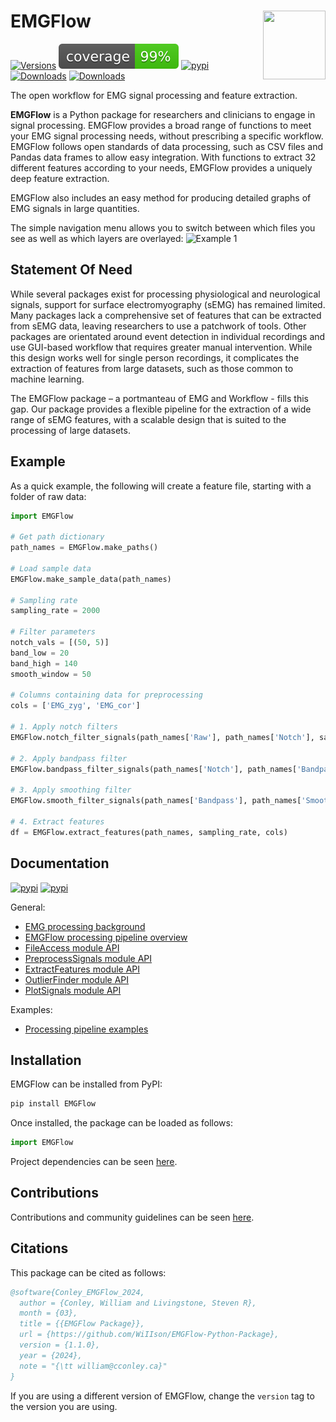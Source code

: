 # EMGFlow <img src="HexSticker.png"  width="100" height="110" align="right">

[![Versions](https://img.shields.io/pypi/pyversions/EMGFlow.svg?logo=python&logoColor=FFE873)](https://pypi.python.org/pypi/emgflow)
[![Coverage](badges/coverage.svg)](https://github.com/WiIIson/EMGFlow-Python-Package)
[![pypi](https://img.shields.io/pypi/v/emgflow.svg)](https://pypi.python.org/pypi/emgflow)
[![Downloads](https://static.pepy.tech/badge/EMGFlow/month)](https://pepy.tech/project/EMGFlow)
[![Downloads](https://static.pepy.tech/badge/EMGFlow)](https://pepy.tech/project/EMGFlow)

The open workflow for EMG signal processing and feature extraction.

**EMGFlow** is a Python package for researchers and clinicians to engage in signal processing. EMGFlow provides a broad range of functions to meet your EMG signal processing needs, without prescribing a specific workflow. EMGFlow follows open standards of data processing, such as CSV files and Pandas data frames to allow easy integration. With functions to extract 32 different features according to your needs, EMGFlow provides a uniquely deep feature extraction.

EMGFlow also includes an easy method for producing detailed graphs of EMG signals in large quantities.

The simple navigation menu allows you to switch between which files you see as well as which layers are overlayed:
![Example 1](EMGFlow_GUI.gif)

## Statement Of Need

While several packages exist for processing physiological and neurological signals, support for surface electromyography (sEMG) has remained limited. Many packages lack a comprehensive set of features that can be extracted from sEMG data, leaving researchers to use a patchwork of tools. Other packages are orientated around event detection in individual recordings and use GUI-based workflow that requires greater manual intervention. While this design works well for single person recordings, it complicates the extraction of features from large datasets, such as those common to machine learning.

The EMGFlow package – a portmanteau of EMG and Workflow - fills this gap. Our package provides a flexible pipeline for the extraction of a wide range of sEMG features, with a scalable design that is suited to the processing of large datasets.

## Example

As a quick example, the following will create a feature file, starting with a folder of raw data:
```python
import EMGFlow

# Get path dictionary
path_names = EMGFlow.make_paths()

# Load sample data
EMGFlow.make_sample_data(path_names)

# Sampling rate
sampling_rate = 2000

# Filter parameters
notch_vals = [(50, 5)]
band_low = 20
band_high = 140
smooth_window = 50

# Columns containing data for preprocessing
cols = ['EMG_zyg', 'EMG_cor']

# 1. Apply notch filters
EMGFlow.notch_filter_signals(path_names['Raw'], path_names['Notch'], sampling_rate, notch_vals, cols)

# 2. Apply bandpass filter
EMGFlow.bandpass_filter_signals(path_names['Notch'], path_names['Bandpass'], sampling_rate, band_low, band_high, cols)

# 3. Apply smoothing filter
EMGFlow.smooth_filter_signals(path_names['Bandpass'], path_names['Smooth'], smooth_window, cols)

# 4. Extract features
df = EMGFlow.extract_features(path_names, sampling_rate, cols)
```

## Documentation

[![pypi](https://img.shields.io/badge/documentation-online-brightgreen.svg)](https://wiiison.github.io/EMGFlow-Python-Package/reference/api-overview.html)
[![pypi](https://img.shields.io/badge/tutorials-examples-orange.svg?colorB=E91E63)](https://wiiison.github.io/EMGFlow-Python-Package/guide/examples.html)

General:
- [EMG processing background](https://wiiison.github.io/EMGFlow-Python-Package/guide/about-emg.html)
- [EMGFlow processing pipeline overview](https://wiiison.github.io/EMGFlow-Python-Package/reference/api-overview.html)
- [FileAccess module API](https://wiiison.github.io/EMGFlow-Python-Package/reference/access-files.html)
- [PreprocessSignals module API](https://wiiison.github.io/EMGFlow-Python-Package/reference/preprocess-signals.html)
- [ExtractFeatures module API](https://wiiison.github.io/EMGFlow-Python-Package/reference/extract-features.html)
- [OutlierFinder module API](https://wiiison.github.io/EMGFlow-Python-Package/reference/detect-outliers.html)
- [PlotSignals module API](https://wiiison.github.io/EMGFlow-Python-Package/reference/plot-signals.html)

Examples:
- [Processing pipeline examples](https://wiiison.github.io/EMGFlow-Python-Package/guide/examples.html)

## Installation

EMGFlow can be installed from PyPI:
```python
pip install EMGFlow
```

Once installed, the package can be loaded as follows:
```python
import EMGFlow
```

Project dependencies can be seen [here](pyproject.toml).

## Contributions

Contributions and community guidelines can be seen [here](https://github.com/WiIIson/EMGFlow-Python-Package/blob/main/.github/CONTRIBUTING.md).

## Citations

This package can be cited as follows:

```bibtex
@software{Conley_EMGFlow_2024,
  author = {Conley, William and Livingstone, Steven R},
  month = {03},
  title = {{EMGFlow Package}},
  url = {https://github.com/WiIIson/EMGFlow-Python-Package},
  version = {1.1.0},
  year = {2024},
  note = "{\tt william@cconley.ca}"
}
```

If you are using a different version of EMGFlow, change the `version` tag to the version you are using.